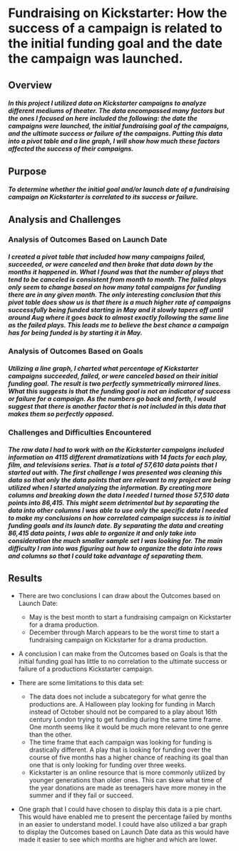 # Fundraising on Kickstarter: How the success of a campaign is related to the initial funding goal and the date the campaign was launched. 

## Overview
##### In this project I utilized data on Kickstarter campaigns to analyze different mediums of theater.  The data encompassed many factors but the ones I focused on here included the following: the date the campaigns were launched, the initial fundraising goal of the campaigns, and the ultimate success or failure of the campaigns.  Putting this data into a pivot table and a line graph, I will show how much these factors affected the success of their campaigns.  

## Purpose
##### To determine whether the initial goal and/or launch date of a fundraising campaign on Kickstarter is correlated to its success or failure. 

## Analysis and Challenges

### Analysis of Outcomes Based on Launch Date
##### I created a pivot table that included how many campaigns failed, succeeded, or were canceled and then broke that data down by the months it happened in. What I found was that the number of plays that tend to be canceled is consistent from month to month.  The failed plays only seem to change based on how many total campaigns for funding there are in any given month. The only interesting conclusion that this pivot table does show us is that there is a much higher rate of campaigns successfully being funded starting in May and it slowly tapers off until around Aug where it goes back to almost exactly following the same line as the failed plays. This leads me to believe the best chance a campaign has for being funded is by starting it in May. 

### Analysis of Outcomes Based on Goals
##### Utilizing a line graph, I charted what percentage of Kickstarter campaigns succeeded, failed, or were canceled based on their initial funding goal. The result is two perfectly symmetrically mirrored lines. What this suggests is that the funding goal is not an indicator of success or failure for a campaign. As the numbers go back and forth, I would suggest that there is another factor that is not included in this data that makes them so perfectly opposed. 

### Challenges and Difficulties Encountered
##### The raw data I had to work with on the Kickstarter campaigns included information on 4115 different dramatizations with 14 facts for each play, film, and televisions series. That is a total of 57,610 data points that I started out with. The first challenge I was presented was cleaning this data so that only the data points that are relevant to my project are being utilized when I started analyzing the information. By creating more columns and breaking down the data I needed I turned those 57,510 data points into 86,415. This might seem detrimental but by separating the data into other columns I was able to use only the specific data I needed to make my conclusions on how correlated campaign success is to initial funding goals and its launch date. By separating the data and creating 86,415 data points, I was able to organize it and only take into consideration the much smaller sample set I was looking for. The main difficulty I ran into was figuring out how to organize the data into rows and columns so that I could take advantage of separating them. 

## Results

- There are two conclusions I can draw about the Outcomes based on Launch Date:
  - May is the best month to start a fundraising campaign on Kickstarter for a drama production. 
  - December through March appears to be the worst time to start a fundraising campaign on Kickstarter for a drama production. 

- A conclusion I can make from the Outcomes based on Goals is that the initial funding goal has little to no correlation to the ultimate success or failure of a productions Kickstarter campaign. 

- There are some limitations to this data set:
  - The data does not include a subcategory for what genre the productions are. A Halloween play looking for funding in March instead of October should not be compared to a play about 16th century London trying to get funding during the same time frame. One month seems like it would be much more relevant to one genre than the other.  
  - The time frame that each campaign was looking for funding is drastically different. A play that is looking for funding over the course of five months has a higher chance of reaching its goal than one that is only looking for funding over three weeks. 
  - Kickstarter is an online resource that is more commonly utilized by younger generations than older ones.  This can skew what time of the year donations are made as teenagers have more money in the summer and if they fail or succeed. 

- One graph that I could have chosen to display this data is a pie chart. This would have enabled me to present the percentage failed by months in an easier to understand model. I could have also utilized a bar graph to display the Outcomes based on Launch Date data as this would have made it easier to see which months are higher and which are lower.  
